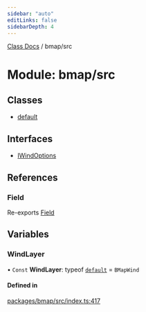 ```yaml
---
sidebar: "auto"
editLinks: false
sidebarDepth: 4
---
```


[Class Docs](../index.md) / bmap/src

# Module: bmap/src

## Classes

- [default](../classes/bmap_src.default.md)

## Interfaces

- [IWindOptions](../interfaces/bmap_src.IWindOptions.md)

## References

### Field

Re-exports [Field](../classes/maptalks_src.Field.md)

## Variables

### WindLayer

• `Const` **WindLayer**: typeof [`default`](../classes/bmap_src.default.md) = `BMapWind`

#### Defined in

[packages/bmap/src/index.ts:417](https://github.com/sakitam-fdd/wind-layer/blob/cc04063/packages/bmap/src/index.ts#L417)
